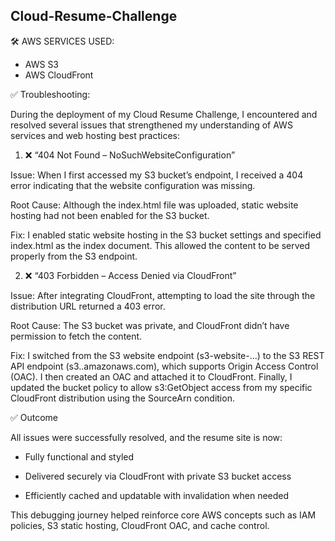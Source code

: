 ## Cloud-Resume-Challenge
🛠️ AWS SERVICES USED:
- AWS S3
- AWS CloudFront


✅ Troubleshooting:

During the deployment of my Cloud Resume Challenge, I encountered and resolved several issues that strengthened my understanding of AWS services and web hosting best practices:

1. ❌ “404 Not Found – NoSuchWebsiteConfiguration”
   
Issue:
When I first accessed my S3 bucket’s endpoint, I received a 404 error indicating that the website configuration was missing.

Root Cause:
Although the index.html file was uploaded, static website hosting had not been enabled for the S3 bucket.

Fix:
I enabled static website hosting in the S3 bucket settings and specified index.html as the index document. This allowed the content to be served properly from the S3 endpoint.

2. ❌ “403 Forbidden – Access Denied via CloudFront”
   
Issue:
After integrating CloudFront, attempting to load the site through the distribution URL returned a 403 error.

Root Cause:
The S3 bucket was private, and CloudFront didn’t have permission to fetch the content.

Fix:
I switched from the S3 website endpoint (s3-website-...) to the S3 REST API endpoint (s3.<region>.amazonaws.com), which supports Origin Access Control (OAC). I then created an OAC and attached it to CloudFront. Finally, I updated the bucket policy to allow s3:GetObject access from my specific CloudFront distribution using the SourceArn condition.

✅ Outcome

All issues were successfully resolved, and the resume site is now:

- Fully functional and styled

- Delivered securely via CloudFront with private S3 bucket access

- Efficiently cached and updatable with invalidation when needed

This debugging journey helped reinforce core AWS concepts such as IAM policies, S3 static hosting, CloudFront OAC, and cache control.
